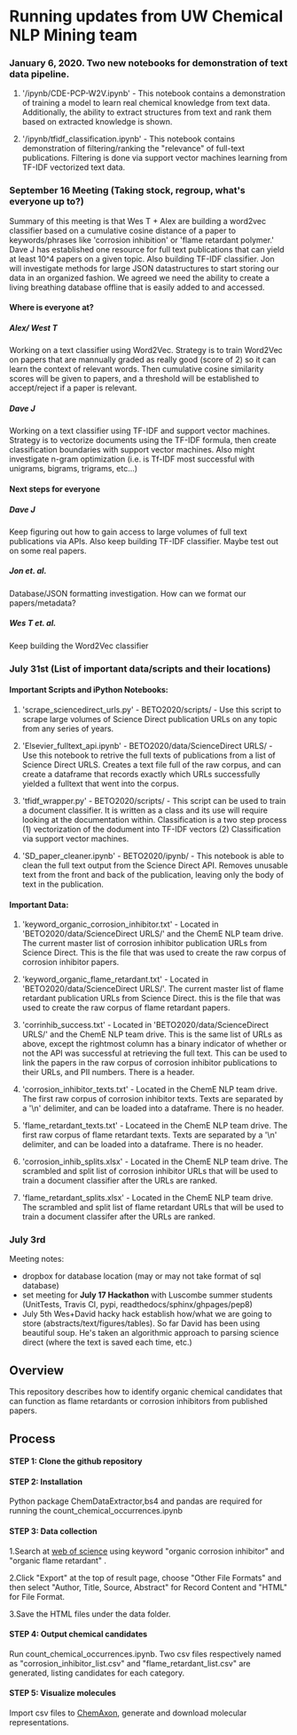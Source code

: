 # Running updates from UW Chemical NLP Mining team

### January 6, 2020. Two new notebooks for demonstration of text data pipeline.
1) '/ipynb/CDE-PCP-W2V.ipynb' - This notebook contains a demonstration of training a model to learn real chemical knowledge from text data. Additionally, the ability to extract structures from text and rank them based on extracted knowledge is shown. 

2) '/ipynb/tfidf_classification.ipynb' - This notebook contains demonstration of filtering/ranking the "relevance" of full-text publications. Filtering is done via support vector machines learning from TF-IDF vectorized text data. 

### September 16 Meeting (Taking stock, regroup, what's everyone up to?)
Summary of this meeting is that Wes T + Alex are building a word2vec classifier based on a cumulative cosine distance of a paper to keywords/phrases like 'corrosion inhibition' or 'flame retardant polymer.' Dave J has established one resource for full text publications that can yield at least 10^4 papers on a given topic. Also building TF-IDF classifier. Jon will investigate methods for large JSON datastructures to start storing our data in an organized fashion. We agreed we need the ability to create a living breathing database offline that is easily added to and accessed. 

#### Where is everyone at?

##### Alex/ West T
Working on a text classifier using Word2Vec. Strategy is to train Word2Vec on papers that are mannually graded as really good (score of 2) so it can learn the context of relevant words. Then cumulative cosine similarity scores will be given to papers, and a threshold will be established to accept/reject if a paper is relevant. 

##### Dave J
Working on a text classifier using TF-IDF and support vector machines. Strategy is to vectorize documents using the TF-IDF formula, then create classification boundaries with support vector machines. Also might investigate n-gram optimization (i.e. is Tf-IDF most successful with unigrams, bigrams, trigrams, etc...) 

#### Next steps for everyone

##### Dave J
Keep figuring out how to gain access to large volumes of full text publications via APIs. Also keep building TF-IDF classifier. Maybe test out on some real papers. 

##### Jon et. al.
Database/JSON formatting investigation. How can we format our papers/metadata? 

##### Wes T et. al.
Keep building the Word2Vec classifier


### July 31st (List of important data/scripts and their locations)

#### Important Scripts and iPython Notebooks:
1. 'scrape_sciencedirect_urls.py' - BETO2020/scripts/ - Use this script to scrape large volumes of Science Direct publication URLs on any topic from any series of years. 

2. 'Elsevier_fulltext_api.ipynb' - BETO2020/data/ScienceDirect URLS/ - Use this notebook to retrive the full texts of publications from a list of Science Direct URLS. Creates a text file full of the raw corpus, and can create a dataframe that records exactly which URLs successfully yielded a fulltext that went into the corpus. 

3. 'tfidf_wrapper.py' - BETO2020/scripts/ - This script can be used to train a document classifier. It is written as a class and its use will require looking at the documentation within. Classification is a two step process (1) vectorization of the dodument into TF-IDF vectors (2) Classification via support vector machines. 

4. 'SD_paper_cleaner.ipynb' - BETO2020/ipynb/ - This notebook is able to clean the full text output from the Science Direct API. Removes unusable text from the front and back of the publication, leaving only the body of text in the publication. 

#### Important Data:
1. 'keyword_organic_corrosion_inhibitor.txt' - Located in 'BETO2020/data/ScienceDirect URLS/' and the ChemE NLP team drive. The current master list of corrosion inhibitor publication URLs from Science Direct. This is the file that was used to create the raw corpus of corrosion inhibitor papers. 

2. 'keyword_organic_flame_retardant.txt' - Located in 'BETO2020/data/ScienceDirect URLS/'. The current master list of flame retardant publication URLs from Science Direct. this is the file that was used to create the raw corpus of flame retardant papers.

3. 'corrinhib_success.txt' - Located in 'BETO2020/data/ScienceDirect URLS/' and the ChemE NLP team drive. This is the same list of URLs as above, except the rightmost column has a binary indicator of whether or not the API was successful at retrieving the full text. This can be used to link the papers in the raw corpus of corrosion inhibitor publications to their URLs, and PII numbers. There is a header. 

4. 'corrosion_inhibitor_texts.txt' - Located in the ChemE NLP team drive. The first raw corpus of corrosion inhibitor texts. Texts are separated by a '\n' delimiter, and can be loaded into a dataframe. There is no header. 

5. 'flame_retardant_texts.txt' - Locateed in the ChemE NLP team drive. The first raw corpus of flame retardant texts. Texts are separated by a '\n' delimiter, and can be loaded into a dataframe. There is no header. 

6. 'corrosion_inhib_splits.xlsx' - Located in the ChemE NLP team drive. The scrambled and split list of corrosion inhibitor URLs that will be used to train a document classifier after the URLs are ranked. 

7. 'flame_retardant_splits.xlsx' - Located in the ChemE NLP team drive. The scrambled and split list of flame retardant URLs that will be used to train a document classifer after the URLs are ranked. 

### July 3rd
Meeting notes:
- dropbox for database location (may or may not take format of sql database)
- set meeting for **July 17 Hackathon** with Luscombe summer students (UnitTests, Travis CI, pypi, readthedocs/sphinx/ghpages/pep8)
- July 5th Wes+David hacky hack establish how/what we are going to store (abstracts/text/figures/tables). So far David has been using beautiful soup. He's taken an algorithmic approach to parsing science direct (where the text is saved each time, etc.)

## Overview
This repository describes how to identify organic chemical candidates that can function as flame retardants or corrosion inhibitors from published papers.
## Process
#### STEP 1: Clone the github repository
#### STEP 2: Installation
Python package ChemDataExtractor,bs4 and pandas are required for running the
count_chemical_occurrences.ipynb
#### STEP 3: Data collection
1.Search at [web of science](https://apps.webofknowledge.com/WOS_GeneralSearch_input.do?product=WOS&search_mode=GeneralSearch&SID=7CDbc95VnqxjeigJW9S&preferencesSaved=) using keyword "organic corrosion inhibitor" and "organic flame retardant" .

2.Click "Export" at the top of result page, choose "Other File Formats" and then select "Author, Title, Source, Abstract" for Record Content and "HTML" for File Format.

3.Save the HTML files under the data folder.
#### STEP 4: Output chemical candidates
Run count_chemical_occurrences.ipynb. Two csv files respectively named as "corrosion_inhibitor_list.csv" and "flame_retardant_list.csv" are generated, listing candidates for each category.
#### STEP 5: Visualize molecules
Import csv files to [ChemAxon](https://chemaxon.com/products/jchem-for-office), generate and download molecular representations.
